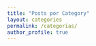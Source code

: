 ```yaml
---
title: "Posts por Category"
layout: categories
permalink: /categorias/
author_profile: true
---
```

